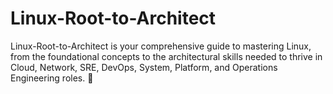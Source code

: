 # Linux-Root-to-Architect
Linux-Root-to-Architect is your comprehensive guide to mastering Linux, from the foundational concepts to the architectural skills needed to thrive in Cloud, Network, SRE, DevOps, System, Platform, and Operations Engineering roles. 🚀
